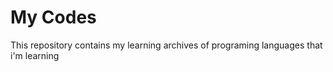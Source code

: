 # My Codes
This repository contains my learning archives of programing languages that i'm learning

